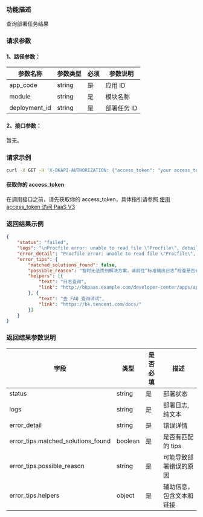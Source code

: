 ### 功能描述
查询部署任务结果

### 请求参数

#### 1、路径参数：

|   参数名称   |    参数类型  |  必须  |     参数说明     |
| ------------ | ------------ | ------ | ---------------- |
| app_code   | string | 是 | 应用 ID |
| module   | string | 是 | 模块名称 |
| deployment_id | string | 是 | 部署任务 ID |

#### 2、接口参数：
暂无。

### 请求示例
```bash
curl -X GET -H 'X-BKAPI-AUTHORIZATION: {"access_token": "your access_token"}' http://bkapi.example.com/api/bkpaas3/prod/bkapps/applications/{app_code}/modules/{module}/deployments/{deployment_id}/result/
```

#### 获取你的 access_token

在调用接口之前，请先获取你的 access_token，具体指引请参照 [使用 access_token 访问 PaaS V3](https://bk.tencent.com/docs/markdown/PaaS3.0/topics/paas/access_token)

### 返回结果示例
```json
{
	"status": "failed",
	"logs": "\nProcfile error: unable to read file \"Procfile\", details: module 'paasng.dev_resources.sourcectl.package.client' has no attribute 'S3TarClient'",
	"error_detail": "Procfile error: unable to read file \"Procfile\", details: module 'paasng.dev_resources.sourcectl.package.client' has no attribute 'S3TarClient'",
	"error_tips": {
		"matched_solutions_found": false,
		"possible_reason": "暂时无法找到解决方案，请前往“标准输出日志”检查是否有异常",
		"helpers": [{
			"text": "日志查询",
			"link": "http://bkpaas.example.com/developer-center/apps/appid/default/log?tab=stream"
		}, {
			"text": "去 FAQ 查询试试",
			"link": "https://bk.tencent.com/docs/"
		}]
	}
}
```

### 返回结果参数说明

| 字段 |   类型 |  是否必填 | 描述 |
| ------ | ------ | ------ | ------ |
| status | string | 是 | 部署状态 |
| logs | string | 是 | 部署日志, 纯文本 |
| error_detail | string | 是 | 错误详情 |
| error_tips.matched_solutions_found | boolean | 是 | 是否有匹配的 tips |
| error_tips.possible_reason | string | 是 | 可能导致部署错误的原因 |
| error_tips.helpers | object | 是 | 辅助信息，包含文本和链接 |